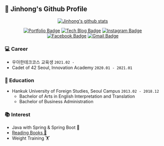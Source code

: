 ## 👋 Jinhong's Github Profile
<div align=center>

[![Jinhong's github stats](https://github-readme-stats.vercel.app/api?username=xlffm3&theme=vue&hide=issues,contribs)](https://github.com/anuraghazra/github-readme-stats)
</div>
<div align=center>

[![Portfolio Badge](http://img.shields.io/badge/-Portfolio-black?style=flat-square&logo=github&link=https://xlffm3.github.io/portfolio/)](https://xlffm3.github.io/portfolio/)
[![Tech Blog Badge](http://img.shields.io/badge/-Tech%20blog-blueviolet?style=flat-square&logo=Jekyll&link=https://xlffm3.github.io/)](https://xlffm3.github.io/)
[![Instagram Badge](https://img.shields.io/badge/-Instagram-dd2a7b?style=flat-square&logo=instagram&logoColor=white&link=https://www.instagram.com/hong___o/)](https://www.instagram.com/hong___o/)
[![Facebook Badge](https://img.shields.io/badge/Facebook-1877f2?style=flat-square&logo=facebook&logoColor=white&link=https://www.facebook.com/qkrwlsghd)](https://www.facebook.com/qkrwlsghd)
[![Gmail Badge](https://img.shields.io/badge/Gmail-d14836?style=flat-square&logo=Gmail&logoColor=white&link=mailto:xlffm3@gmail.com)](mailto:xlffm3@gmail.com)
</div>

### 💻 Career

* 우아한테크코스 교육생 ``2021.02 - ``
* Cadet of 42 Seoul, Innovation Academy ``2020.01 - 2021.01``

### 🏫 Education

* Hankuk University of Foreign Studies, Seoul Campus ``2013.02 - 2018.12``
  * Bachelor of Arts in English Interpretation and Translation
  * Bachelor of Business Administration

### 📚 Interest

* Java with Spring & Spring Boot 🌱
* [Reading Books 📖](https://xlffm3.github.io/books/)
* Weight Training 🏋️

